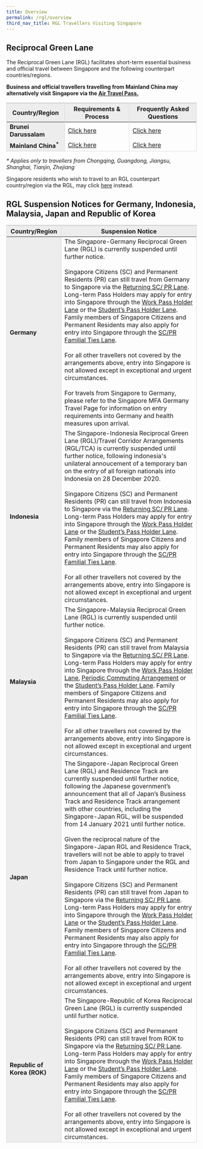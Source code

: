 ```yaml
---
title: Overview
permalink: /rgl/overview
third_nav_title: RGL Travellers Visiting Singapore
---
```

## Reciprocal Green Lane

The Reciprocal Green Lane (RGL) facilitates short-term essential business and official travel between Singapore and the following counterpart countries/regions.

<b>Business and official travellers travelling from Mainland China may alternatively visit Singapore via the <a href="/atp/overview">Air Travel Pass.</a> </b>

<table>
<thead>
  <tr>
    <th style="border-top:3px solid #D8D8D8; border-left:1px solid #D8D8D8; border-right:1px solid #D8D8D8; background-color:#EDEDED">Country/Region</th>
    <th style="border-top:3px solid #D8D8D8; border-left:1px solid #D8D8D8; border-right:1px solid #D8D8D8; background-color:#EDEDED">Requirements & Process</th>
   <!-- <th>RGL Terms & Conditions</th>-->
    <th style="border-top:3px solid #D8D8D8; border-left:1px solid #D8D8D8; border-right:1px solid #D8D8D8; background-color:#EDEDED">Frequently Asked Questions</th>
  </tr>
</thead>
<tbody>
    <tr>
    <td style="border-left:1px solid #D8D8D8; border-right:1px solid #D8D8D8; background-color:#EDEDED"><b>Brunei Darussalam</b></td>
      <td style="text-align:left;border-right:1px solid #D8D8D8;"><a href="/rgl/requirements-and-process">Click here</a></td>
     <!-- <td style="text-align:center;"><a href="/brunei/rgl/terms-and-conditions">Click here</a></td>-->
      <td style="text-align:left;border-right:1px solid #D8D8D8;"><a href="/rgl/faq">Click here</a></td>
  </tr>
  <tr>
      <td style="border-left:1px solid #D8D8D8; border-bottom:1px solid #D8D8D8;border-right:1px solid #D8D8D8; background-color:#EDEDED"><b>Mainland China<sup>*</sup></b></td>
    <td style="text-align:left;border-right:1px solid #D8D8D8;border-bottom:1px solid #D8D8D8;"><a href="/rgl/requirements-and-process">Click here</a></td>
      <!--<td style="text-align:center;"><a href="/china/rgl/terms-and-conditions">Click here</a></td>-->
      <td style="text-align:left;border-right:1px solid #D8D8D8; border-bottom:1px solid #D8D8D8;"><a href="/rgl/faq">Click here</a></td>
  </tr>
  </tbody>
  </table>
  <i>* Applies only to travellers from Chongqing, Guangdong, Jiangsu, Shanghai, Tianjin, Zhejiang</i>
  
Singapore residents who wish to travel to an RGL counterpart country/region via the RGL, may click <a href="https://safetravel.ica.gov.sg/rgl/visiting-rgl-counterparts">here</a> instead. 
  
## RGL Suspension Notices for Germany, Indonesia, Malaysia, Japan and Republic of Korea

<table>
<thead>
  <tr>
    <th style="border-top:3px solid #D8D8D8; border-left:1px solid #D8D8D8; border-right:1px solid #D8D8D8; background-color:#EDEDED">Country/Region</th>
    <th style="border-top:3px solid #D8D8D8; border-left:1px solid #D8D8D8; border-right:1px solid #D8D8D8; background-color:#EDEDED">Suspension Notice</th>
  </tr>
</thead>
<tbody>
   <tr>
    <td style="border-left:1px solid #D8D8D8; border-right:1px solid #D8D8D8; background-color:#EDEDED"><b>Germany</b></td>
       <td style="text-align:left;border-right:1px solid #D8D8D8;">The Singapore-Germany Reciprocal Green Lane (RGL) is currently suspended until further notice.<br/><br/>Singapore Citizens (SC) and Permanent Residents (PR) can still travel from Germany to Singapore via the <a href="/sc-pr/requirements-and-process">Returning SC/ PR Lane</a>. Long-term Pass Holders may apply for entry into Singapore through the <a href="/wphl/overview">Work Pass Holder Lane</a> or the <a href="/stpl/requirements-and-process">Student’s Pass Holder Lane</a>. Family members of Singapore Citizens and Permanent Residents may also apply for entry into Singapore through the <a href="/scpr-familial-ties-lane/requirements-and-process">SC/PR Familial Ties Lane</a>. <br/><br/>For all other travellers not covered by the arrangements above, entry into Singapore is not allowed except in exceptional and urgent circumstances.<br/><br/> For travels from Singapore to Germany, please refer to the Singapore MFA Germany Travel Page for information on entry requirements into Germany and health measures upon arrival. </td>
  </tr>
   <tr>
    <td style="border-left:1px solid #D8D8D8; border-right:1px solid #D8D8D8; background-color:#EDEDED"><b>Indonesia</b></td>
       <td style="text-align:left;border-right:1px solid #D8D8D8;">The Singapore-Indonesia Reciprocal Green Lane (RGL)/Travel Corridor Arrangements (RGL/TCA) is currently suspended until further notice, following indonesia's unilateral annoucement of a temporary ban on the entry of all foreign nationals into Indonesia on 28 December 2020.<br/><br/>Singapore Citizens (SC) and Permanent Residents (PR) can still travel from Indonesia to Singapore via the <a href="/sc-pr/requirements-and-process">Returning SC/ PR Lane</a>. Long-term Pass Holders may apply for entry into Singapore through the <a href="/wphl/overview">Work Pass Holder Lane</a> or the <a href="/stpl/requirements-and-process">Student’s Pass Holder Lane</a>. Family members of Singapore Citizens and Permanent Residents may also apply for entry into Singapore through the <a href="/scpr-familial-ties-lane/requirements-and-process">SC/PR Familial Ties Lane</a>. <br/><br/>For all other travellers not covered by the arrangements above, entry into Singapore is not allowed except in exceptional and urgent circumstances.</td>
  </tr>
     <tr>
    <td style="border-left:1px solid #D8D8D8; border-right:1px solid #D8D8D8; background-color:#EDEDED"><b>Malaysia</b></td>
       <td style="text-align:left;border-right:1px solid #D8D8D8;">The Singapore-Malaysia Reciprocal Green Lane (RGL) is currently suspended until further notice.<br/><br/>Singapore Citizens (SC) and Permanent Residents (PR) can still travel from Malaysia to Singapore via the <a href="/sc-pr/requirements-and-process">Returning SC/ PR Lane</a>. Long-term Pass Holders may apply for entry into Singapore through the <a href="/wphl/overview">Work Pass Holder Lane</a>, <a href="/pca/overview">Periodic Commuting Arrangement</a> or the <a href="/stpl/requirements-and-process">Student’s Pass Holder Lane</a>. Family members of Singapore Citizens and Permanent Residents may also apply for entry into Singapore through the <a href="/scpr-familial-ties-lane/requirements-and-process">SC/PR Familial Ties Lane</a>. <br/><br/>For all other travellers not covered by the arrangements above, entry into Singapore is not allowed except in exceptional and urgent circumstances. </td>
  </tr>
      <tr>
    <td style="border-left:1px solid #D8D8D8; border-right:1px solid #D8D8D8; background-color:#EDEDED"><b>Japan</b></td>
       <td style="text-align:left;border-right:1px solid #D8D8D8;">The Singapore-Japan Reciprocal Green Lane (RGL) and Residence Track are currently suspended until further notice, following the Japanese government’s announcement that all of Japan’s Business Track and Residence Track arrangement with other countries, including the Singapore-Japan RGL, will be suspended from 14 January 2021 until further notice.<br/><br/>Given the reciprocal nature of the Singapore-Japan RGL and Residence Track, travellers will not be able to apply to travel from Japan to Singapore under the RGL and Residence Track until further notice.<br/><br/>Singapore Citizens (SC) and Permanent Residents (PR) can still travel from Japan to Singapore via the <a href="/sc-pr/requirements-and-process">Returning SC/ PR Lane</a>. Long-term Pass Holders may apply for entry into Singapore through the <a href="/wphl/overview">Work Pass Holder Lane</a> or the <a href="/stpl/requirements-and-process">Student’s Pass Holder Lane</a>. Family members of Singapore Citizens and Permanent Residents may also apply for entry into Singapore through the <a href="/scpr-familial-ties-lane/requirements-and-process">SC/PR Familial Ties Lane</a>. <br/><br/>For all other travellers not covered by the arrangements above, entry into Singapore is not allowed except in exceptional and urgent circumstances. </td>
  </tr>
      <tr>
    <td style="border-left:1px solid #D8D8D8; border-right:1px solid #D8D8D8; border-bottom:1px solid #D8D8D8; background-color:#EDEDED"><b>Republic of Korea (ROK)</b></td>
       <td style="text-align:left;border-right:1px solid #D8D8D8; border-bottom:1px solid #D8D8D8;">The Singapore-Republic of Korea Reciprocal Green Lane (RGL) is currently suspended until further notice. <br/><br/> Singapore Citizens (SC) and Permanent Residents (PR) can still travel from ROK to Singapore via the <a href="/sc-pr/requirements-and-process">Returning SC/ PR Lane</a>. Long-term Pass Holders may apply for entry into Singapore through the <a href="/wphl/overview">Work Pass Holder Lane</a> or the <a href="/stpl/requirements-and-process">Student’s Pass Holder Lane</a>. Family members of Singapore Citizens and Permanent Residents may also apply for entry into Singapore through the <a href="/scpr-familial-ties-lane/requirements-and-process">SC/PR Familial Ties Lane</a>. <br/><br/>For all other travellers not covered by the arrangements above, entry into Singapore is not allowed except in exceptional and urgent circumstances. </td>
  </tr>
  </tbody>
  </table>
